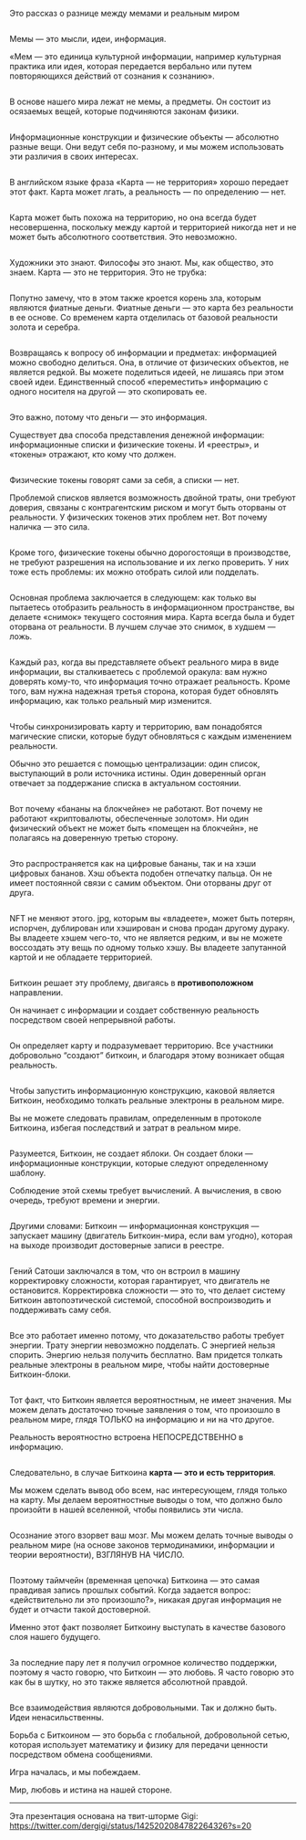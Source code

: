  

Это рассказ о разнице между мемами и реальным миром

<figure class="kg-card kg-image-card"><img alt="" class="kg-image" loading="lazy" src="https://hub.forklog.com/wp-content/uploads/2021/10/1.png"/></figure>

Мемы — это мысли, идеи, информация.

«Мем — это единица культурной информации, например культурная практика или идея, которая передается вербально или путем повторяющихся действий от сознания к сознанию».

<figure class="kg-card kg-image-card"><img alt="" class="kg-image" loading="lazy" src="https://hub.forklog.com/wp-content/uploads/2021/10/2.png"/></figure>

В основе нашего мира лежат не мемы, а предметы. Он состоит из осязаемых вещей, которые подчиняются законам физики.

<figure class="kg-card kg-image-card"><img alt="" class="kg-image" loading="lazy" src="https://hub.forklog.com/wp-content/uploads/2021/10/3.png"/></figure>

Информационные конструкции и физические объекты — абсолютно разные вещи. Они ведут себя по-разному, и мы можем использовать эти различия в своих интересах.

<figure class="kg-card kg-image-card"><img alt="" class="kg-image" loading="lazy" src="https://hub.forklog.com/wp-content/uploads/2021/10/4.png"/></figure>

В английском языке фраза «Карта — не территория» хорошо передает этот факт. Карта может лгать, а реальность — по определению — нет.

<figure class="kg-card kg-image-card"><img alt="" class="kg-image" loading="lazy" src="https://hub.forklog.com/wp-content/uploads/2021/10/5.png"/></figure>

Карта может быть похожа на территорию, но она всегда будет несовершенна, поскольку между картой и территорией никогда нет и не может быть абсолютного соответствия. Это невозможно.

<figure class="kg-card kg-image-card"><img alt="" class="kg-image" loading="lazy" src="https://hub.forklog.com/wp-content/uploads/2021/10/6.png"/></figure>

Художники это знают. Философы это знают. Мы, как общество, это знаем. Карта — это не территория. Это не трубка:

<figure class="kg-card kg-image-card"><img alt="" class="kg-image" loading="lazy" src="https://hub.forklog.com/wp-content/uploads/2021/10/7.png"/></figure>

Попутно замечу, что в этом также кроется корень зла, которым являются фиатные деньги. Фиатные деньги — это карта без реальности в ее основе. Со временем карта отделилась от базовой реальности золота и серебра.

<figure class="kg-card kg-image-card"><img alt="" class="kg-image" loading="lazy" src="https://hub.forklog.com/wp-content/uploads/2021/10/8.png"/></figure>

Возвращаясь к вопросу об информации и предметах: информацией можно свободно делиться. Она, в отличие от физических объектов, не является редкой. Вы можете поделиться идеей, не лишаясь при этом своей идеи. Единственный способ «переместить» информацию с одного носителя на другой — это скопировать ее.

<figure class="kg-card kg-image-card"><img alt="" class="kg-image" loading="lazy" src="https://hub.forklog.com/wp-content/uploads/2021/10/9.png"/></figure>

Это важно, потому что деньги — это информация.

Существует два способа представления денежной информации: информационные списки и физические токены. И «реестры», и «токены» отражают, кто кому что должен.

<figure class="kg-card kg-image-card"><img alt="" class="kg-image" loading="lazy" src="https://hub.forklog.com/wp-content/uploads/2021/10/10.png"/></figure>

Физические токены говорят сами за себя, а списки — нет.

Проблемой списков является возможность двойной траты, они требуют доверия, связаны с контрагентским риском и могут быть оторваны от реальности. У физических токенов этих проблем нет. Вот почему наличка — это сила.

<figure class="kg-card kg-image-card"><img alt="" class="kg-image" loading="lazy" src="https://hub.forklog.com/wp-content/uploads/2021/10/11.png"/></figure>

Кроме того, физические токены обычно дорогостоящи в производстве, не требуют разрешения на использование и их легко проверить. У них тоже есть проблемы: их можно отобрать силой или подделать.

<figure class="kg-card kg-image-card"><img alt="" class="kg-image" loading="lazy" src="https://hub.forklog.com/wp-content/uploads/2021/10/12.png"/></figure>

Основная проблема заключается в следующем: как только вы пытаетесь отобразить реальность в информационном пространстве, вы делаете «снимок» текущего состояния мира. Карта всегда была и будет оторвана от реальности. В лучшем случае это снимок, в худшем — ложь.

<figure class="kg-card kg-image-card"><img alt="" class="kg-image" loading="lazy" src="https://hub.forklog.com/wp-content/uploads/2021/10/13.png"/></figure>

Каждый раз, когда вы представляете объект реального мира в виде информации, вы сталкиваетесь с проблемой оракула: вам нужно доверять кому-то, что информация точно отражает реальность. Кроме того, вам нужна надежная третья сторона, которая будет обновлять информацию, как только реальный мир изменится.

<figure class="kg-card kg-image-card"><img alt="" class="kg-image" loading="lazy" src="https://hub.forklog.com/wp-content/uploads/2021/10/14.png"/></figure>

Чтобы синхронизировать карту и территорию, вам понадобятся магические списки, которые будут обновляться с каждым изменением реальности.

Обычно это решается с помощью централизации: один список, выступающий в роли источника истины. Один доверенный орган отвечает за поддержание списка в актуальном состоянии.

<figure class="kg-card kg-image-card"><img alt="" class="kg-image" loading="lazy" src="https://hub.forklog.com/wp-content/uploads/2021/10/15.png"/></figure>

Вот почему «бананы на блокчейне» не работают. Вот почему не работают «криптовалюты, обеспеченные золотом». Ни один физический объект не может быть «помещен на блокчейн», не полагаясь на доверенную третью сторону.

<figure class="kg-card kg-image-card"><img alt="" class="kg-image" loading="lazy" src="https://hub.forklog.com/wp-content/uploads/2021/10/16.png"/></figure>

Это распространяется как на цифровые бананы, так и на хэши цифровых бананов. Хэш объекта подобен отпечатку пальца. Он не имеет постоянной связи с самим объектом. Они оторваны друг от друга.

<figure class="kg-card kg-image-card"><img alt="" class="kg-image" loading="lazy" src="https://hub.forklog.com/wp-content/uploads/2021/10/17.png"/></figure>

NFT не меняют этого. jpg, которым вы «владеете», может быть потерян, испорчен, дублирован или хэширован и снова продан другому дураку. Вы владеете хэшем чего-то, что не является редким, и вы не можете воссоздать эту вещь по одному только хэшу. Вы владеете запутанной картой и не обладаете территорией.

<figure class="kg-card kg-image-card"><img alt="" class="kg-image" loading="lazy" src="https://hub.forklog.com/wp-content/uploads/2021/10/18.png"/></figure>

Биткоин решает эту проблему, двигаясь в __противоположном__ направлении.

Он начинает с информации и создает собственную реальность посредством своей непрерывной работы.

<figure class="kg-card kg-image-card"><img alt="" class="kg-image" loading="lazy" src="https://hub.forklog.com/wp-content/uploads/2021/10/19.png"/></figure>

Он определяет карту и подразумевает территорию. Все участники добровольно “создают” биткоин, и благодаря этому возникает общая реальность.

<figure class="kg-card kg-image-card"><img alt="" class="kg-image" loading="lazy" src="https://hub.forklog.com/wp-content/uploads/2021/10/20.png"/></figure>

Чтобы запустить информационную конструкцию, каковой является Биткоин, необходимо толкать реальные электроны в реальном мире.

Вы не можете следовать правилам, определенным в протоколе Биткоина, избегая последствий и затрат в реальном мире.

<figure class="kg-card kg-image-card"><img alt="" class="kg-image" loading="lazy" src="https://hub.forklog.com/wp-content/uploads/2021/10/21.png"/></figure>

Разумеется, Биткоин, не создает яблоки. Он создает блоки — информационные конструкции, которые следуют определенному шаблону.

Соблюдение этой схемы требует вычислений. А вычисления, в свою очередь, требуют времени и энергии.

<figure class="kg-card kg-image-card"><img alt="" class="kg-image" loading="lazy" src="https://hub.forklog.com/wp-content/uploads/2021/10/22.png"/></figure>

Другими словами: Биткоин — информационная конструкция — запускает машину (двигатель Биткоин-мира, если вам угодно), которая на выходе производит достоверные записи в реестре.

<figure class="kg-card kg-image-card"><img alt="" class="kg-image" loading="lazy" src="https://hub.forklog.com/wp-content/uploads/2021/10/23.png"/></figure>

Гений Сатоши заключался в том, что он встроил в машину корректировку сложности, которая гарантирует, что двигатель не остановится. Корректировка сложности — это то, что делает систему Биткоин автопоэтической системой, способной воспроизводить и поддерживать саму себя.

<figure class="kg-card kg-image-card"><img alt="" class="kg-image" loading="lazy" src="https://hub.forklog.com/wp-content/uploads/2021/10/24.png"/></figure>

Все это работает именно потому, что доказательство работы требует энергии. Трату энергии невозможно подделать. С энергией нельзя спорить. Энергию нельзя получить бесплатно. Вам придется толкать реальные электроны в реальном мире, чтобы найти достоверные Биткоин-блоки.

<figure class="kg-card kg-image-card"><img alt="" class="kg-image" loading="lazy" src="https://hub.forklog.com/wp-content/uploads/2021/10/25.png"/></figure>

Тот факт, что Биткоин является вероятностным, не имеет значения. Мы можем делать достаточно точные заявления о том, что произошло в реальном мире, глядя ТОЛЬКО на информацию и ни на что другое.

Реальность вероятностно встроена НЕПОСРЕДСТВЕННО в информацию.

<figure class="kg-card kg-image-card"><img alt="" class="kg-image" loading="lazy" src="https://hub.forklog.com/wp-content/uploads/2021/10/26.png"/></figure>

Следовательно, в случае Биткоина __карта — это и есть территория__.

Мы можем сделать вывод обо всем, нас интересующем, глядя только на карту. Мы делаем вероятностные выводы о том, что должно было произойти в нашей вселенной, чтобы появились эти числа.

<figure class="kg-card kg-image-card"><img alt="" class="kg-image" loading="lazy" src="https://hub.forklog.com/wp-content/uploads/2021/10/27.png"/></figure>

Осознание этого взорвет ваш мозг. Мы можем делать точные выводы о реальном мире (на основе законов термодинамики, информации и теории вероятности), ВЗГЛЯНУВ НА ЧИСЛО.

<figure class="kg-card kg-image-card"><img alt="" class="kg-image" loading="lazy" src="https://hub.forklog.com/wp-content/uploads/2021/10/28.png"/></figure>

Поэтому таймчейн (временная цепочка) Биткоина — это самая правдивая запись прошлых событий. Когда задается вопрос: «действительно ли это произошло?», никакая другая информация не будет и отчасти такой достоверной.

Именно этот факт позволяет Биткоину выступать в качестве базового слоя нашего будущего.

<figure class="kg-card kg-image-card"><img alt="" class="kg-image" loading="lazy" src="https://hub.forklog.com/wp-content/uploads/2021/10/29.png"/></figure>

За последние пару лет я получил огромное количество поддержки, поэтому я часто говорю, что Биткоин — это любовь. Я часто говорю это как бы в шутку, но это также является абсолютной правдой.

<figure class="kg-card kg-image-card"><img alt="" class="kg-image" loading="lazy" src="https://hub.forklog.com/wp-content/uploads/2021/10/E8dWnKeXEAQjeXh.jpg"/></figure>

Все взаимодействия являются добровольными. Так и должно быть. Идеи ненасильственны.

Борьба с Биткоином — это борьба с глобальной, добровольной сетью, которая использует математику и физику для передачи ценности посредством обмена сообщениями.

Игра началась, и мы побеждаем.

Мир, любовь и истина на нашей стороне.

---

Эта презентация основана на твит-шторме Gigi: https://twitter.com/dergigi/status/1425202084782264326?s=20